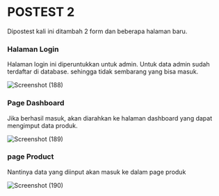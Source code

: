 <h1>POSTEST 2</h1>

Dipostest kali ini ditambah 2 form dan beberapa halaman baru.

<h3>Halaman Login</h3>
Halaman login ini diperuntukkan untuk admin. Untuk data admin sudah terdaftar di database. sehingga tidak sembarang yang bisa masuk.
<br>

![Screenshot (188)](https://github.com/nomccc/Praktikum-Web-Framework/assets/94788227/00c0e61c-fa5a-469b-807f-3a09a18ea318)

<h3>Page Dashboard</h3>
Jika berhasil masuk, akan diarahkan ke halaman dashboard yang dapat mengimput data produk.
<br>

![Screenshot (189)](https://github.com/nomccc/Praktikum-Web-Framework/assets/94788227/eb57c634-fbc6-407b-b132-d407edfc18c9)

<h3>page Product</h3>
Nantinya data yang diinput akan masuk ke dalam page produk
<br>

![Screenshot (190)](https://github.com/nomccc/Praktikum-Web-Framework/assets/94788227/060ff604-0895-4cf6-9226-d08b536b2024)
